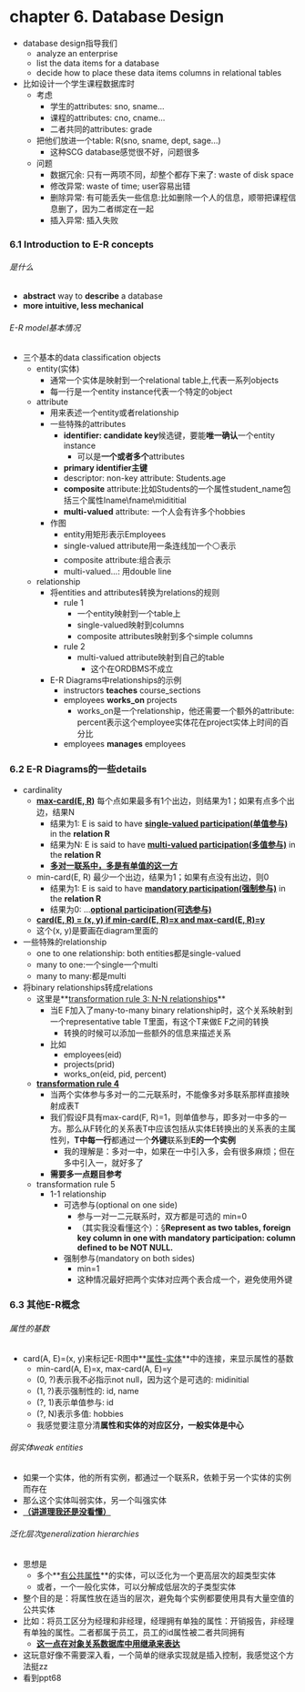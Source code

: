 # chapter 6. Database Design

- database design指导我们
  - analyze an enterprise
  - list the data items for a database
  - decide how to place these data items columns in relational tables
- 比如设计一个学生课程数据库时
  - 考虑
    - 学生的attributes: sno, sname...
    - 课程的attributes: cno, cname...
    - 二者共同的attributes: grade
  - 把他们放进一个table: R(sno, sname, dept, sage...)
    - 这种SCG database感觉很不好，问题很多
  - 问题
    - 数据冗余: 只有一两项不同，却整个都存下来了: waste of disk space
    - 修改异常: waste of time; user容易出错
    - 删除异常: 有可能丢失一些信息:比如删除一个人的信息，顺带把课程信息删了，因为二者绑定在一起
    - 插入异常: 插入失败

### 6.1 Introduction to E-R concepts

###### 是什么

- **abstract** way to **describe** a database
- **more intuitive, less mechanical**

###### E-R model基本情况

- 三个基本的data classification objects
  - entity(实体)
    - 通常一个实体是映射到一个relational table上,代表一系列objects
    - 每一行是一个entity instance代表一个特定的object
  - attribute
    - 用来表述一个entity或者relationship
    - 一些特殊的attributes
      - **identifier: candidate key**候选键，要能**唯一确认**一个entity instance
        - 可以是**一个或者多个**attributes
      - **primary identifier主键**
      - descriptor: non-key attribute: Students.age
      - **composite** attribute:比如Students的一个属性student_name包括三个属性Iname\fname\midititial
      - **multi-valued** attribute: 一个人会有许多个hobbies
    - 作图
      - entity用矩形表示Employees
      - single-valued attribute用一条连线加一个⚪表示
      - composite attribute:组合表示
      - multi-valued...: 用double line
  - relationship
    - 将entities and attributes转换为relations的规则
      - rule 1
        - 一个entity映射到一个table上
        - single-valued映射到columns
        - composite attributes映射到多个simple columns
      - rule 2
        - multi-valued attribute映射到自己的table
          - 这个在ORDBMS不成立
    - E-R Diagrams中relationships的示例
      - instructors **teaches** course_sections
      - employees **works_on** projects
        - works_on是一个relationship，他还需要一个额外的attribute: percent表示这个employee实体花在project实体上时间的百分比
      - employees **manages** employees

### 6.2 E-R Diagrams的一些details

- cardinality
  - **<u>max-card(E, R)</u>** 每个点如果最多有1个出边，则结果为1；如果有点多个出边，结果N
    - 结果为1: E is said to have **<u>single-valued participation(单值参与)</u>** in the **relation R**
    - 结果为N: E is said to have **<u>multi-valued participation(多值参与)</u>** in the **relation R**
    - **<u>多对一联系中，多是有单值的这一方</u>**
  - min-card(E, R) 最少一个出边，结果为1；如果有点没有出边，则0
    - 结果为1: E is said to have **<u>mandatory participation(强制参与)</u>** in the **relation R**
    - 结果为0: ...**<u>optional participation(可选参与)</u>**
  - **<u>card(E, R) = (x, y)  if min-card(E, R)=x and max-card(E, R)=y</u>**
  - 这个(x, y)是要画在diagram里面的
- 一些特殊的relationship
  - one to one relationship: both entities都是single-valued
  - many to one:一个single一个multi
  - many to many:都是multi
- 将binary relationships转成relations
  - 这里是**<u>transformation rule 3: N-N relationships</u>**
    - 当E F加入了many-to-many binary relationship时，这个关系映射到一个representative table T里面，有这个T来做E F之间的转换
      - 转换的时候可以添加一些额外的信息来描述关系
    - 比如 
      - employees(eid)
      - projects(prid)
      - works_on(eid, pid, percent)
  - **<u>transformation rule 4</u>**
    - 当两个实体参与多对一的二元联系时，不能像多对多联系那样直接映射成表T
    - 我们假设F具有max-card(F, R)=1，则单值参与，即多对一中多的一方。那么从F转化的关系表T中应该包括从实体E转换出的关系表的主属性列，**T中每一行**都通过一个**外键**联系到**E的一个实例**
      - 我的理解是：多对一中，如果在一中引入多，会有很多麻烦；但在多中引入一，就好多了
    - **需要多一点题目参考**
  - transformation rule 5
    - 1-1 relationship
      - 可选参与(optional on one side)
        - 参与一对一二元联系时，双方都是可选的 min=0
        - （其实我没看懂这个）：§**Represent as two tables, foreign key column in one with mandatory participation: column defined to be NOT NULL.**
      - 强制参与(mandatory on both sides)
        - min=1
        - 这种情况最好把两个实体对应两个表合成一个，避免使用外键

### 6.3 其他E-R概念

###### 属性的基数

- card(A, E)=(x, y)来标记E-R图中**<u>属性-实体</u>**中的连接，来显示属性的基数
  - min-card(A, E)=x, max-card(A, E)=y
  - (0, ?)表示我不必指示not null，因为这个是可选的: midinitial
  - (1, ?)表示强制性的: id, name
  - (?, 1)表示单值参与: id
  - (?, N)表示多值: hobbies
  - 我感觉要注意分清**属性和实体的对应区分，一般实体是中心**

###### 弱实体weak entities

- 如果一个实体，他的所有实例，都通过一个联系R，依赖于另一个实体的实例而存在
- 那么这个实体叫弱实体，另一个叫强实体
- **<u>（讲道理我还是没看懂）</u>**

###### 泛化层次generalization hierarchies

- 思想是
  - 多个**<u>有公共属性</u>**的实体，可以泛化为一个更高层次的超类型实体
  - 或者，一个一般化实体，可以分解成低层次的子类型实体
- 整个目的是：将属性放在适当的层次，避免每个实例都要使用具有大量空值的公共实体
- 比如：将员工区分为经理和非经理，经理拥有单独的属性：开销报告，非经理有单独的属性。二者都属于员工，员工的id属性被二者共同拥有
  - **<u>这一点在对象关系数据库中用继承来表达</u>**
- 这玩意好像不需要深入看，一个简单的继承实现就是插入控制，我感觉这个方法挺zz
- 看到ppt68











